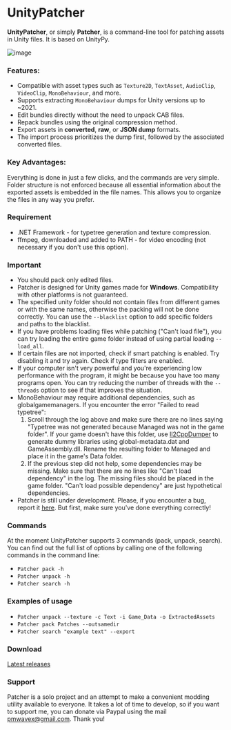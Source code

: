 # UnityPatcher
**UnityPatcher**, or simply **Patcher**, is a command-line tool for patching assets in Unity files. It is based on UnityPy.

![image](https://github.com/user-attachments/assets/a0dbf7f9-e270-4f0b-93c9-4e4e9f6a9c15)

### **Features**:
- Compatible with asset types such as `Texture2D`, `TextAsset`, `AudioClip`, `VideoClip`, `MonoBehaviour`, and more.  
- Supports extracting `MonoBehaviour` dumps for Unity versions up to ~2021.  
- Edit bundles directly without the need to unpack CAB files.  
- Repack bundles using the original compression method.  
- Export assets in **converted**, **raw**, or **JSON dump** formats.  
- The import process prioritizes the dump first, followed by the associated converted files.  

### **Key Advantages**:
Everything is done in just a few clicks, and the commands are very simple. Folder structure is not enforced because all essential information about the exported assets is embedded in the file names. This allows you to organize the files in any way you prefer.

### **Requirement**
- .NET Framework - for typetree generation and texture compression.
- ffmpeg, downloaded and added to PATH - for video encoding (not necessary if you don't use this option).

### **Important** 
- You should pack only edited files.
- Patcher is designed for Unity games made for **Windows**. Compatibility with other platforms is not guaranteed.
- The specified unity folder should not contain files from different games or with the same names, otherwise the packing will not be done correctly. You can use the `--blacklist` option to add specific folders and paths to the blacklist.
- If you have problems loading files while patching ("Can't load file"), you can try loading the entire game folder instead of using partial loading `--load_all`.
- If certain files are not imported, check if smart patching is enabled. Try disabling it and try again. Check if type filters are enabled.
- If your computer isn't very powerful and you're experiencing low performance with the program, it might be because you have too many programs open. You can try reducing the number of threads with the `--threads` option to see if that improves the situation.
- MonoBehaviour may require additional dependencies, such as globalgamemanagers. If you encounter the error "Failed to read typetree":
  1. Scroll through the log above and make sure there are no lines saying "Typetree was not generated because Managed was not in the game folder". If your game doesn't have this folder, use [Il2CppDumper](https://github.com/Perfare/Il2CppDumper/releases) to generate dummy libraries using global-metadata.dat and GameAssembly.dll. Rename the resulting folder to Managed and place it in the game's Data folder.
  2. If the previous step did not help, some dependencies may be missing. Make sure that there are no lines like "Can't load dependency" in the log. The missing files should be placed in the game folder. "Can't load possible dependency" are just hypothetical dependencies.  
- Patcher is still under development. Please, if you encounter a bug, report it [here](https://github.com/JunkBeat/UnityPatcher/issues). But first, make sure you've done everything correctly!

### **Commands**
At the moment UnityPatcher supports 3 commands (pack, unpack, search). You can find out the full list of options by calling one of the following commands in the command line:
- `Patcher pack -h`
- `Patcher unpack -h`
- `Patcher search -h`

### **Examples of usage**
- `Patcher unpack --texture -c Text -i Game_Data -o ExtractedAssets`
- `Patcher pack Patches --outsamedir`
- `Patcher search "example text" --export`

### **Download**
[Latest releases](https://github.com/JunkBeat/UnityPatcher/releases)

### **Support**
Patcher is a solo project and an attempt to make a convenient modding utility available to everyone. It takes a lot of time to develop, so if you want to support me, you can donate via Paypal using the mail pmwavex@gmail.com. Thank you!


